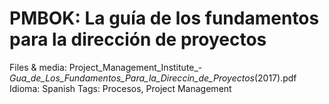 # PMBOK: La guía de los fundamentos para la dirección de proyectos

Files & media: Project_Management_Institute_-_Gua_de_Los_Fundamentos_Para_la_Direccin_de_Proyectos_(2017).pdf
Idioma: Spanish
Tags: Procesos, Project Management